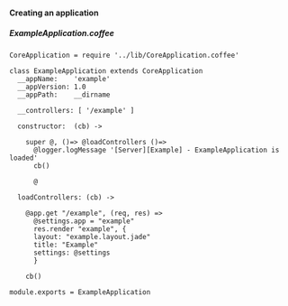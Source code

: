 #### Creating an application

##### ExampleApplication.coffee
    CoreApplication = require '../lib/CoreApplication.coffee'
    
    class ExampleApplication extends CoreApplication
      __appName:    'example'
      __appVersion: 1.0
      __appPath:    __dirname
    
      __controllers: [ '/example' ]
    
      constructor:  (cb) ->
    
        super @, ()=> @loadControllers ()=>
          @logger.logMessage '[Server][Example] - ExampleApplication is loaded'
          cb()
    
          @
    
      loadControllers: (cb) ->
    
        @app.get "/example", (req, res) =>
          @settings.app = "example"
          res.render "example", {
          layout: "example.layout.jade"
          title: "Example"
          settings: @settings
          }
    
        cb()
    
    module.exports = ExampleApplication
